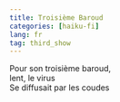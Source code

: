 ```yaml
---
title: Troisième Baroud
categories: [haiku-fi]
lang: fr
tag: third_show
---
```


Pour son troisième baroud,    
lent, le virus      
Se diffusait par les coudes    

